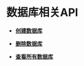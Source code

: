 # 数据库相关API<a name="dli_02_0027"></a>

-   **[创建数据库](创建数据库.md)**  

-   **[删除数据库](删除数据库.md)**  

-   **[查看所有数据库](查看所有数据库.md)**  


